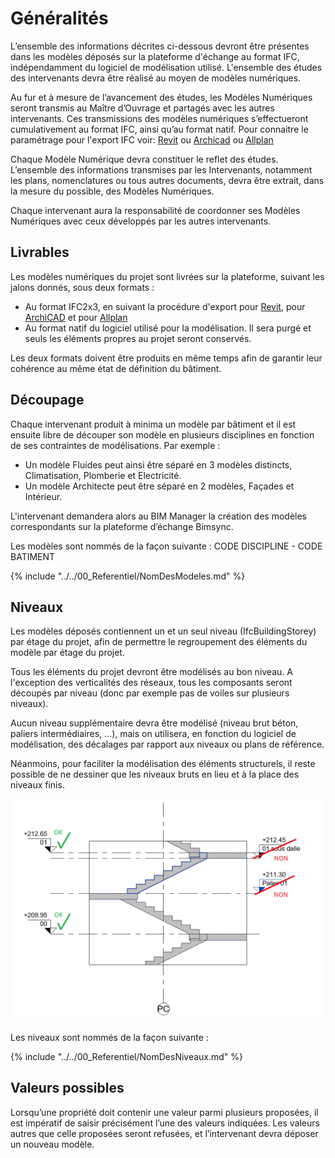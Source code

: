 # Généralités

L’ensemble des informations décrites ci-dessous devront être présentes dans les modèles déposés sur la plateforme d'échange au format IFC, indépendamment du logiciel de modélisation utilisé.
L'ensemble des études des intervenants devra être réalisé au moyen de modèles numériques. 

Au fur et à mesure de l’avancement des études, les Modèles Numériques seront transmis au Maître d’Ouvrage et partagés avec les autres intervenants. Ces transmissions des modèles numériques s’effectueront cumulativement au format IFC, ainsi qu’au format natif. 
Pour connaitre le paramétrage pour l'export IFC voir: [Revit](/02_Modelisation/00_communs/export-rvt.md ) ou [Archicad](/02_Modelisation/00_communs/export-archicad.md ) ou [Allplan](/02_Modelisation/00_communs/export-allplan.md )

Chaque Modèle Numérique devra constituer le reflet des études. L’ensemble des informations transmises par les Intervenants, notamment les plans, nomenclatures ou tous autres documents, devra être extrait, dans la mesure du possible, des Modèles Numériques. 

Chaque intervenant aura la responsabilité de coordonner ses Modèles Numériques avec ceux développés par les autres intervenants.

## Livrables

Les modèles numériques du projet sont livrées sur la plateforme, suivant les jalons donnés, sous deux formats :

* Au format IFC2x3, en suivant la procédure d'export pour [Revit](/02_Modelisation/00_communs/export-rvt.md), pour [ArchiCAD](/02_Modelisation/00_communs/export-archicad.md) et pour [Allplan](/02_Modelisation/00_communs/export-allplan.md )
* Au format natif du logiciel utilisé pour la modélisation. Il sera purgé et seuls les éléments propres au projet seront conservés. 

Les deux formats doivent être produits en même temps afin de garantir leur cohérence au même état de définition du bâtiment.

## Découpage

Chaque intervenant produit à minima un modèle par bâtiment et il est ensuite libre de découper son modèle en plusieurs disciplines en fonction de ses contraintes de modélisations.
Par exemple :

* Un modèle Fluides peut ainsi être séparé en 3 modèles distincts, Climatisation, Plomberie et Electricité.
* Un modèle Architecte peut être séparé en 2 modèles, Façades et Intérieur.

L'intervenant demandera alors au BIM Manager la création des modèles correspondants sur la plateforme d’échange Bimsync.

Les modèles sont nommés de la façon suivante : CODE DISCIPLINE - CODE BATIMENT

{% include "../../00_Referentiel/NomDesModeles.md"  %}

## Niveaux

Les modèles déposés contiennent un et un seul niveau \(IfcBuildingStorey\) par étage du projet, afin de permettre le regroupement des éléments du modèle par étage du projet.

Tous les éléments du projet devront être modélisés au bon niveau. A l'exception des verticalités des réseaux, tous les composants seront découpés par niveau \(donc par exemple pas de voiles sur plusieurs niveaux\).

Aucun niveau supplémentaire devra être modélisé \(niveau brut béton, paliers intermédiaires, …\), mais on utilisera, en fonction du logiciel de modélisation, des décalages par rapport aux niveaux ou plans de référence.

Néanmoins, pour faciliter la modélisation des éléments structurels, il reste possible de ne dessiner que les niveaux bruts en lieu et à la place des niveaux finis.

![Modélisation des niveaux](/02_Modelisation/00_communs/images/Niveaux.PNG)

Les niveaux sont nommés de la façon suivante :

{% include "../../00_Referentiel/NomDesNiveaux.md"  %}

## Valeurs possibles

Lorsqu’une propriété doit contenir une valeur parmi plusieurs proposées, il est impératif de saisir précisément l’une des valeurs indiquées. Les valeurs autres que celle proposées seront refusées, et l’intervenant devra déposer un nouveau modèle.
